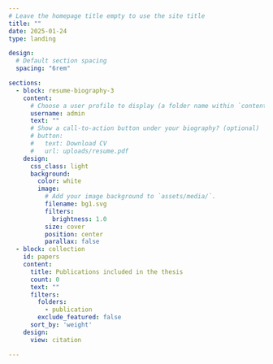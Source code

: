 ```yaml
---
# Leave the homepage title empty to use the site title
title: ""
date: 2025-01-24
type: landing

design:
  # Default section spacing
  spacing: "6rem"

sections:
  - block: resume-biography-3
    content:
      # Choose a user profile to display (a folder name within `content/authors/`)
      username: admin
      text: ""
      # Show a call-to-action button under your biography? (optional)
      # button:
      #   text: Download CV
      #   url: uploads/resume.pdf
    design:
      css_class: light
      background:
        color: white
        image:
          # Add your image background to `assets/media/`.
          filename: bg1.svg
          filters:
            brightness: 1.0
          size: cover
          position: center
          parallax: false
  - block: collection
    id: papers
    content:
      title: Publications included in the thesis
      count: 0
      text: ""
      filters:
        folders:
          - publication
        exclude_featured: false
      sort_by: 'weight'
    design:
      view: citation

---
```

